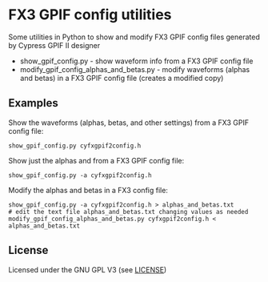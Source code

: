 # FX3 GPIF config utilities

Some utilities in Python to show and modify FX3 GPIF config files generated by Cypress GPIF II designer

- show_gpif_config.py - show waveform info from a FX3 GPIF config file
- modify_gpif_config_alphas_and_betas.py - modify waveforms (alphas and betas) in a FX3 GPIF config file (creates a modified copy)


## Examples

Show the waveforms (alphas, betas, and other settings) from a FX3 GPIF config file:
```
show_gpif_config.py cyfxgpif2config.h
```

Show just the alphas and from a FX3 GPIF config file:
```
show_gpif_config.py -a cyfxgpif2config.h
```

Modify the alphas and betas in a FX3 config file:
```
show_gpif_config.py -a cyfxgpif2config.h > alphas_and_betas.txt
# edit the text file alphas_and_betas.txt changing values as needed
modify_gpif_config_alphas_and_betas.py cyfxgpif2config.h < alphas_and_betas.txt
```


## License

Licensed under the GNU GPL V3 (see [LICENSE](LICENSE))
